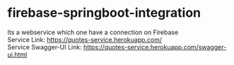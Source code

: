 # firebase-springboot-integration
Its a webservice which one have a connection on Firebase <br/>
Service Link: https://quotes-service.herokuapp.com/ <br/>
Service Swagger-UI Link: https://quotes-service.herokuapp.com/swagger-ui.html
